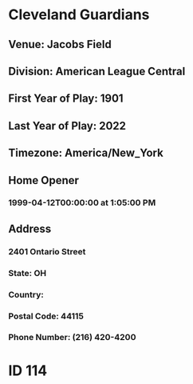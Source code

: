 # Cleveland Guardians
## Venue: Jacobs Field
## Division: American League Central
## First Year of Play: 1901
## Last Year of Play: 2022
## Timezone: America/New_York
## Home Opener
### 1999-04-12T00:00:00 at 1:05:00 PM
## Address
### 2401 Ontario Street
### State: OH
### Country: 
### Postal Code: 44115
### Phone Number: (216) 420-4200
# ID 114